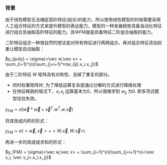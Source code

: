 ### 背景

由于线性模型无法捕捉高阶特征(组合)的能力，所以使用线性模型的时候需要采用人工组合特征的方式来提升模型的表达能力，模型的一种发展趋势具备自动化特征进行组合及抽取高阶特征的能力。其中FM就是具备特征二阶组合抽取的能力。

二阶特征组合一种很自然的想法是对所有特征进行两两组合，再对组合特征添加权重让模型自动抽取：

$y_{poly} = \sigma(<\vec w,\vec x> + \sum_{i=1}^{n}\sum_{j=i+1}^n(w_{ij}.x_i.x_j))$

由于二阶特征 $W$ 矩阵具有对称性，去掉了重复的部分。 

- 同时权重矩阵$W$, 为了降低运算复杂度通过分解的方式进行降维处理
- 在特征稀疏的情况下，$x_i . x_j$ 运算基本为0，所以很难学到 $w_{ij}$ 为0.  即多项式模型往往失效。

$y_{FM}=\sigma(\vec w * \vec w + \vec{x}^T.w^T.w.\vec x )$

将其改成内积的形式：

$y_{FM}=\sigma(<\vec w , \vec x> + <W.\vec x, W. \vec x >)$

再进一步的改成成求和的形式：

$y_{FM} = \sigma(<\vec w,\vec x> + \sum_{i=1}^{n}\sum_{j=i+1}^n(<\vec v_i, \vec v_j>.x_i.x_j))$



